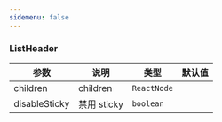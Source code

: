 ```yaml
---
sidemenu: false
---
```


### ListHeader

| 参数	|说明	|类型	|默认值
| --- | --- | --- | ---
| children | children | `ReactNode` |
| disableSticky | 禁用 sticky | `boolean` |
